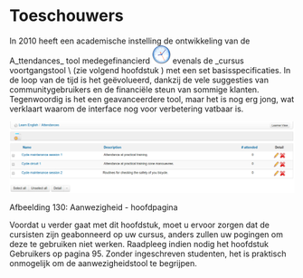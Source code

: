 # Toeschouwers

In 2010 heeft een academische instelling de ontwikkeling van de A_ttendances_ tool medegefinancierd ![](../../.gitbook/assets/graphics240%20%283%29.png) evenals de _cursus voortgangstool \ (zie volgend hoofdstuk \) met een set basisspecificaties. In de loop van de tijd is het geëvolueerd, dankzij de vele suggesties van communitygebruikers en de financiële steun van sommige klanten. Tegenwoordig is het een geavanceerdere tool, maar het is nog erg jong, wat verklaart waarom de interface nog voor verbetering vatbaar is.

![](../../.gitbook/assets/graphics248%20%281%29.png)

Afbeelding 130: Aanwezigheid - hoofdpagina

Voordat u verder gaat met dit hoofdstuk, moet u ervoor zorgen dat de cursisten zijn geabonneerd op uw cursus, anders zullen uw pogingen om deze te gebruiken niet werken. Raadpleeg indien nodig het hoofdstuk Gebruikers op pagina 95. Zonder ingeschreven studenten, het is praktisch onmogelijk om de aanwezigheidstool te begrijpen.

